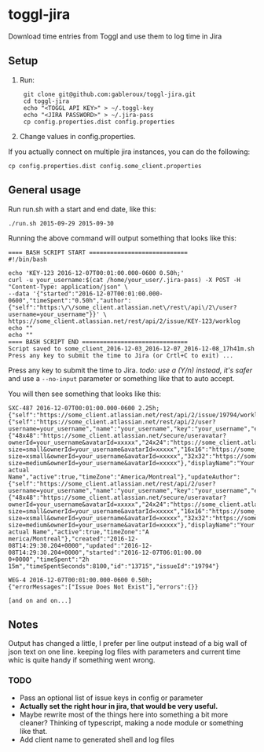 

# toggl-jira

Download time entries from Toggl and use them to log time in Jira

## Setup

1. Run:

        git clone git@github.com:gableroux/toggl-jira.git
        cd toggl-jira
        echo "<TOGGL API KEY>" > ~/.toggl-key
        echo "<JIRA PASSWORD>" > ~/.jira-pass
        cp config.properties.dist config.properties

2. Change values in config.properties.

If you actually connect on multiple jira instances, you can do the following:

    cp config.properties.dist config.some_client.properties

## General usage

Run run.sh with a start and end date, like this:

    ./run.sh 2015-09-29 2015-09-30

Running the above command will output something that looks like this:

    ==== BASH SCRIPT START ============================
    #!/bin/bash

    echo 'KEY-123 2016-12-07T00:01:00.000-0600 0.50h;'
    curl -u your_username:$(cat /home/your_user/.jira-pass) -X POST -H "Content-Type: application/json" \
    --data '{"started":"2016-12-07T00:01:00.000-0600","timeSpent":"0.50h","author":{"self":"https:\/\/some_client.atlassian.net\/rest\/api\/2\/user?username=your_username"}}' \
    https://some_client.atlassian.net/rest/api/2/issue/KEY-123/worklog
    echo ""
    echo ""
    ==== BASH SCRIPT END ==============================
    Script saved to some_client_2016-12-03_2016-12-07_2016-12-08_17h41m.sh
    Press any key to submit the time to Jira (or Crtl+C to exit) ...

Press any key to submit the time to Jira. *todo: use a (Y/n) instead, it's safer* and use a `--no-input` parameter or something like that to auto accept.

You will then see something that looks like this:

    SXC-487 2016-12-07T00:01:00.000-0600 2.25h;
    {"self":"https://some_client.atlassian.net/rest/api/2/issue/19794/worklog/13715","author":{"self":"https://some_client.atlassian.net/rest/api/2/user?username=your_username","name":"your_username","key":"your_username","emailAddress":"you@your_email.com","avatarUrls":{"48x48":"https://some_client.atlassian.net/secure/useravatar?ownerId=your_username&avatarId=xxxxx","24x24":"https://some_client.atlassian.net/secure/useravatar?size=small&ownerId=your_username&avatarId=xxxxx","16x16":"https://some_client.atlassian.net/secure/useravatar?size=xsmall&ownerId=your_username&avatarId=xxxxx","32x32":"https://some_client.atlassian.net/secure/useravatar?size=medium&ownerId=your_username&avatarId=xxxxx"},"displayName":"Your actual Name","active":true,"timeZone":"America/Montreal"},"updateAuthor":{"self":"https://some_client.atlassian.net/rest/api/2/user?username=your_username","name":"your_username","key":"your_username","emailAddress":"you@your_email.com","avatarUrls":{"48x48":"https://some_client.atlassian.net/secure/useravatar?ownerId=your_username&avatarId=xxxxx","24x24":"https://some_client.atlassian.net/secure/useravatar?size=small&ownerId=your_username&avatarId=xxxxx","16x16":"https://some_client.atlassian.net/secure/useravatar?size=xsmall&ownerId=your_username&avatarId=xxxxx","32x32":"https://some_client.atlassian.net/secure/useravatar?size=medium&ownerId=your_username&avatarId=xxxxx"},"displayName":"Your actual Name","active":true,"timeZone":"A
    merica/Montreal"},"created":"2016-12-08T14:29:30.204+0000","updated":"2016-12-08T14:29:30.204+0000","started":"2016-12-07T06:01:00.00
    0+0000","timeSpent":"2h 15m","timeSpentSeconds":8100,"id":"13715","issueId":"19794"}

    WEG-4 2016-12-07T00:01:00.000-0600 0.50h;
    {"errorMessages":["Issue Does Not Exist"],"errors":{}}

    [and on and on...]

## Notes

Output has changed a little, I prefer per line output instead of a big wall of json text on one line.
keeping log files with parameters and current time whic is quite handy if something went wrong.

### TODO

* Pass an optional list of issue keys in config or parameter
* **Actually set the right hour in jira, that would be very useful.**
* Maybe rewrite most of the things here into something a bit more cleaner? Thinking of typescript, making a node module or something like that.
* Add client name to generated shell and log files
